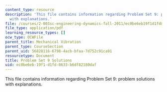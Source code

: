 ```yaml
---
content_type: resource
description: 'This file contains information regarding Problem Set 9: problem solutions
  with explanations.'
file: /courses/2-003sc-engineering-dynamics-fall-2011/ec0be6eb19f1d1fd8633b6df82180daf_MIT2_003SCF11_pset9_sol.pdf
file_type: application/pdf
learning_resource_types: []
ocw_type: OCWFile
parent_title: Mechanical Vibration
parent_type: CourseSection
parent_uid: 56828116-6798-4acb-bfaa-7d752c91ca91
resourcetype: Document
title: Problem Set 9 Solutions
uid: ec0be6eb-19f1-d1fd-8633-b6df82180daf
---
```

This file contains information regarding Problem Set 9: problem solutions with explanations.

